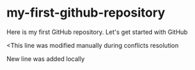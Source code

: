 # my-first-github-repository
Here is my first GitHub repository. Let's get started with GitHub

<This line was modified manually during conflicts resolution

New line was added locally
